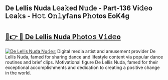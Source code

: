 ## De Lellis Nuda L𝚎a𝚔ed N𝚞𝚍e - Part-136 Vi𝚍𝚎o L𝚎a𝚔s - H𝚘𝚝 O𝚗𝚕yf𝚊ns P𝚑𝚘tos EoK4g

# <h2><a href="http://kf9wvto.oniu.top/?m=De+Lellis+Nuda">🔗👉 🔴 De Lellis Nuda P𝚑ot𝚘𝚜 V𝚒d𝚎o</a></h2>

[![De Lellis Nuda Nu𝚍e𝚜](https://i.imgur.com/0qMVB7G.gif)](http://kf9wvto.oniu.top/?m=De+Lellis+Nuda)
Digital media artist and amusement provider De Lellis Nuda, famed for sharing dance and lifestyle content via popular dance routines and brief clips. Motivational figure De Lellis Nuda, famed for their exceptional accomplishments and dedication to creating a positive change in the world.  
